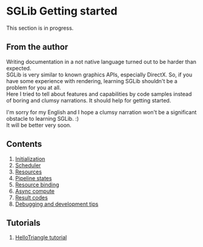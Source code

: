 # SGLib Getting started
This section is in progress.

## From the author
Writing documentation in a not native language turned out to be harder than expected.\
SGLib is very similar to known graphics APIs, especially DirectX. So, if you have some experience with rendering, learning SGLib shouldn't be a problem for you at all.\
Here I tried to tell about features and capabilities by code samples instead of boring and clumsy narrations.
It should help for getting started.

I'm sorry for my English and I hope a clumsy narration won't be a significant obstacle to learning SGLib. :)\
It will be better very soon.

## Contents
1. [Initialization](Initialization.md)
2. [Scheduler](Scheduler.md)
3. [Resources](Resources.md)
4. [Pipeline states](PipelineStates.md)
5. [Resource binding](Binding.md)
6. [Async compute](AsyncCompute.md)
7. [Result codes](ResultCodes.md)
8. [Debugging and development tips](DebugAndDev.md)

## Tutorials
1. [HelloTriangle tutorial](HelloTriangleTutorial.md)
